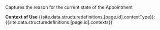 Captures the reason for the current state of the Appointment

**Context of Use** {{site.data.structuredefinitions.[page.id].contextType}}: {{site.data.structuredefinitions.[page.id].contexts}}
